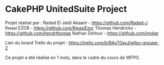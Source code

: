 # CakePHP UnitedSuite Project

Projet réalisé par :
Radad El Jaidi Akaarir - https://github.com/Radad-J
Kwasi EZOR - https://github.com/KwasiEzor
Thomas Hendrickx - https://github.com/hendrthomas
Nathan Deltour - https://github.com/mvker

Lien du board Trello du projet : 
https://trello.com/b/RAxT0ayJ/wfpo-groupe-2

Ce projet a été réalisé en 1 mois, dans le cadre du cours de WFPO.
